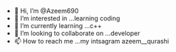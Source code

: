 - 👋 Hi, I’m @Azeem690
- 👀 I’m interested in ...learning coding 
- 🌱 I’m currently learning ...c++
- 💞️ I’m looking to collaborate on ...developer
- 📫 How to reach me ...my intsagram azeem__qurashi

<!---
Azeem690/Azeem690 is a ✨ special ✨ repository because its `README.md` (this file) appears on your GitHub profile.
You can click the Preview link to take a look at your changes.
--->
